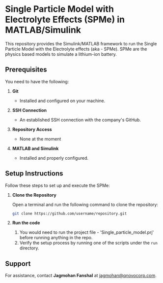 # Single Particle Model with Electrolyte Effects (SPMe) in MATLAB/Simulink

This repository provides the Simulink/MATLAB framework to run the Single Particle Model with the Electrolyte effects (aka - SPMe). SPMe are the physics based models to simulate a lithium-ion battery.

## Prerequisites 

You need to have the following:

1. **Git**
   - Installed and configured on your machine.

2. **SSH Connection**
   - An established SSH connection with the company's GitHub.

3. **Repository Access**
   - None at the moment
     
4. **MATLAB and Simulink**
   - Installed and properly configured.

## Setup Instructions

Follow these steps to set up and execute the SPMe:

1. **Clone the Repository**

   Open a terminal and run the following command to clone the repository:
   ```bash
   git clone https://github.com/username/repository.git
   ```

2. **Run the code**
   
   1. You would need to run the project file - 'Single_particle_model.prj' before running anything in the repo.
   2. Verify the setup process by running one of the scripts under the `run` directory. 
   
## Support

For assistance, contact **Jagmohan Fanshal** at jagmohan@qnovocorp.com.
